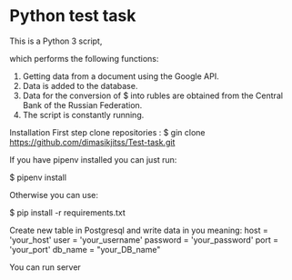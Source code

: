 # **Python test task**

This is a Python 3 script,

which performs the following functions:

1. Getting data from a document using the Google API.
2. Data is added to the database.
3. Data for the conversion of $ into rubles are obtained from the Central Bank of the Russian Federation.   
4. The script is constantly running.


Installation
First step clone repositories :
$ gin clone https://github.com/dimasikjitss/Test-task.git

If you have pipenv installed you can just run:

$ pipenv install

Otherwise you can use:

$ pip install -r requirements.txt

Create new table in Postgresql and write data in you meaning:
host = 'your_host'
user = 'your_username'
password = 'your_password'
port = 'your_port'
db_name = "your_DB_name"


You can run server 
